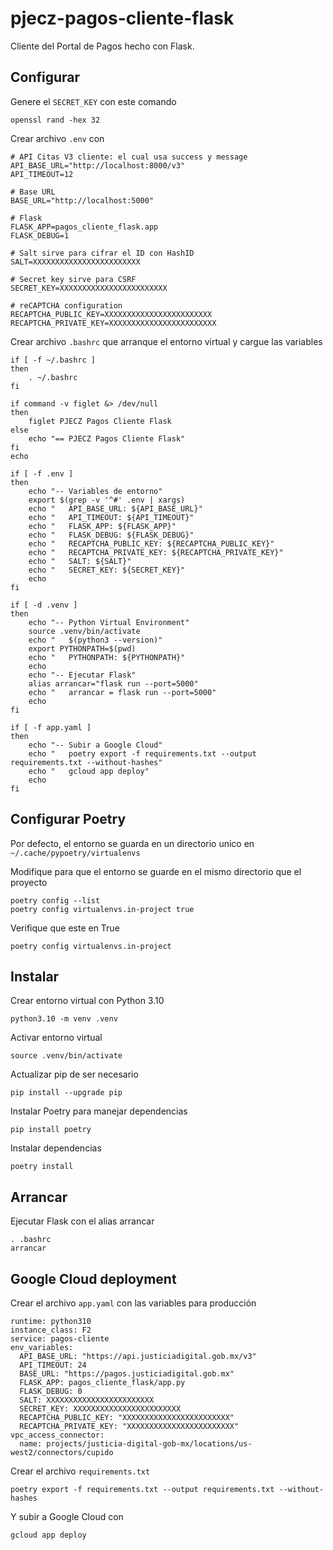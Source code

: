# pjecz-pagos-cliente-flask

Cliente del Portal de Pagos hecho con Flask.

## Configurar

Genere el `SECRET_KEY` con este comando

    openssl rand -hex 32

Crear archivo `.env` con

    # API Citas V3 cliente: el cual usa success y message
    API_BASE_URL="http://localhost:8000/v3"
    API_TIMEOUT=12

    # Base URL
    BASE_URL="http://localhost:5000"

    # Flask
    FLASK_APP=pagos_cliente_flask.app
    FLASK_DEBUG=1

    # Salt sirve para cifrar el ID con HashID
    SALT=XXXXXXXXXXXXXXXXXXXXXXXX

    # Secret key sirve para CSRF
    SECRET_KEY=XXXXXXXXXXXXXXXXXXXXXXXX

    # reCAPTCHA configuration
    RECAPTCHA_PUBLIC_KEY=XXXXXXXXXXXXXXXXXXXXXXXX
    RECAPTCHA_PRIVATE_KEY=XXXXXXXXXXXXXXXXXXXXXXXX

Crear archivo `.bashrc` que arranque el entorno virtual y cargue las variables

    if [ -f ~/.bashrc ]
    then
        . ~/.bashrc
    fi

    if command -v figlet &> /dev/null
    then
        figlet PJECZ Pagos Cliente Flask
    else
        echo "== PJECZ Pagos Cliente Flask"
    fi
    echo

    if [ -f .env ]
    then
        echo "-- Variables de entorno"
        export $(grep -v '^#' .env | xargs)
        echo "   API_BASE_URL: ${API_BASE_URL}"
        echo "   API_TIMEOUT: ${API_TIMEOUT}"
        echo "   FLASK_APP: ${FLASK_APP}"
        echo "   FLASK_DEBUG: ${FLASK_DEBUG}"
        echo "   RECAPTCHA_PUBLIC_KEY: ${RECAPTCHA_PUBLIC_KEY}"
        echo "   RECAPTCHA_PRIVATE_KEY: ${RECAPTCHA_PRIVATE_KEY}"
        echo "   SALT: ${SALT}"
        echo "   SECRET_KEY: ${SECRET_KEY}"
        echo
    fi

    if [ -d .venv ]
    then
        echo "-- Python Virtual Environment"
        source .venv/bin/activate
        echo "   $(python3 --version)"
        export PYTHONPATH=$(pwd)
        echo "   PYTHONPATH: ${PYTHONPATH}"
        echo
        echo "-- Ejecutar Flask"
        alias arrancar="flask run --port=5000"
        echo "   arrancar = flask run --port=5000"
        echo
    fi

    if [ -f app.yaml ]
    then
        echo "-- Subir a Google Cloud"
        echo "   poetry export -f requirements.txt --output requirements.txt --without-hashes"
        echo "   gcloud app deploy"
        echo
    fi

## Configurar Poetry

Por defecto, el entorno se guarda en un directorio unico en `~/.cache/pypoetry/virtualenvs`

Modifique para que el entorno se guarde en el mismo directorio que el proyecto

    poetry config --list
    poetry config virtualenvs.in-project true

Verifique que este en True

    poetry config virtualenvs.in-project

## Instalar

Crear entorno virtual con Python 3.10

    python3.10 -m venv .venv

Activar entorno virtual

    source .venv/bin/activate

Actualizar pip de ser necesario

    pip install --upgrade pip

Instalar Poetry para manejar dependencias

    pip install poetry

Instalar dependencias

    poetry install

## Arrancar

Ejecutar Flask con el alias arrancar

    . .bashrc
    arrancar

## Google Cloud deployment

Crear el archivo `app.yaml` con las variables para producción

    runtime: python310
    instance_class: F2
    service: pagos-cliente
    env_variables:
      API_BASE_URL: "https://api.justiciadigital.gob.mx/v3"
      API_TIMEOUT: 24
      BASE_URL: "https://pagos.justiciadigital.gob.mx"
      FLASK_APP: pagos_cliente_flask/app.py
      FLASK_DEBUG: 0
      SALT: XXXXXXXXXXXXXXXXXXXXXXXX
      SECRET_KEY: XXXXXXXXXXXXXXXXXXXXXXXX
      RECAPTCHA_PUBLIC_KEY: "XXXXXXXXXXXXXXXXXXXXXXXX"
      RECAPTCHA_PRIVATE_KEY: "XXXXXXXXXXXXXXXXXXXXXXXX"
    vpc_access_connector:
      name: projects/justicia-digital-gob-mx/locations/us-west2/connectors/cupido

Crear el archivo `requirements.txt`

    poetry export -f requirements.txt --output requirements.txt --without-hashes

Y subir a Google Cloud con

    gcloud app deploy
